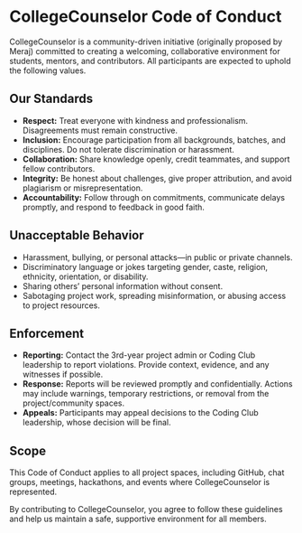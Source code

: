 # CollegeCounselor Code of Conduct

CollegeCounselor is a community-driven initiative (originally proposed by Meraj) committed to creating a welcoming, collaborative environment for students, mentors, and contributors. All participants are expected to uphold the following values.

## Our Standards

- **Respect:** Treat everyone with kindness and professionalism. Disagreements must remain constructive.
- **Inclusion:** Encourage participation from all backgrounds, batches, and disciplines. Do not tolerate discrimination or harassment.
- **Collaboration:** Share knowledge openly, credit teammates, and support fellow contributors.
- **Integrity:** Be honest about challenges, give proper attribution, and avoid plagiarism or misrepresentation.
- **Accountability:** Follow through on commitments, communicate delays promptly, and respond to feedback in good faith.

## Unacceptable Behavior

- Harassment, bullying, or personal attacks—in public or private channels.
- Discriminatory language or jokes targeting gender, caste, religion, ethnicity, orientation, or disability.
- Sharing others’ personal information without consent.
- Sabotaging project work, spreading misinformation, or abusing access to project resources.

## Enforcement

- **Reporting:** Contact the 3rd-year project admin or Coding Club leadership to report violations. Provide context, evidence, and any witnesses if possible.
- **Response:** Reports will be reviewed promptly and confidentially. Actions may include warnings, temporary restrictions, or removal from the project/community spaces.
- **Appeals:** Participants may appeal decisions to the Coding Club leadership, whose decision will be final.

## Scope

This Code of Conduct applies to all project spaces, including GitHub, chat groups, meetings, hackathons, and events where CollegeCounselor is represented.

By contributing to CollegeCounselor, you agree to follow these guidelines and help us maintain a safe, supportive environment for all members.
